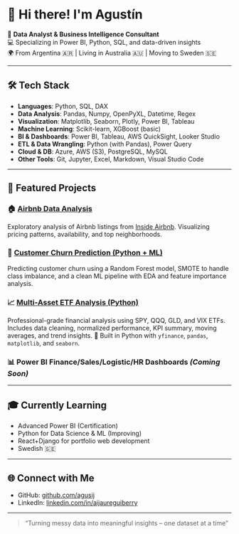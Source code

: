 # 👋 Hi there! I'm Agustín

🎯 **Data Analyst & Business Intelligence Consultant**  
💻 Specializing in Power BI, Python, SQL, and data-driven insights  
🌍 From Argentina 🇦🇷 | Living in Australia 🇦🇺 | Moving to Sweden 🇸🇪  

---

## 🛠️ Tech Stack

- **Languages**: Python, SQL, DAX
- **Data Analysis**: Pandas, Numpy, OpenPyXL, Datetime, Regex
- **Visualization**: Matplotlib, Seaborn, Plotly, Power BI, Tableau
- **Machine Learning**: Scikit-learn, XGBoost (basic)
- **BI & Dashboards**: Power BI, Tableau, AWS QuickSight, Looker Studio
- **ETL & Data Wrangling**: Python (with Pandas), Power Query
- **Cloud & DB**: Azure, AWS (S3), PostgreSQL, MySQL
- **Other Tools**: Git, Jupyter, Excel, Markdown, Visual Studio Code

---

## 🚀 Featured Projects

### 🏠 [Airbnb Data Analysis](https://github.com/agusij/airbnb_eda)
Exploratory analysis of Airbnb listings from [Inside Airbnb](http://insideairbnb.com/get-the-data.html). Visualizing pricing patterns, availability, and top neighborhoods.

### 🧠 [Customer Churn Prediction (Python + ML)](https://github.com/agusij/customer_churn)
Predicting customer churn using a Random Forest model, SMOTE to handle class imbalance, and a clean ML pipeline with EDA and feature importance analysis.

### 📈 [Multi-Asset ETF Analysis (Python)](https://github.com/agusij/stock_analysis)
Professional-grade financial analysis using SPY, QQQ, GLD, and VIX ETFs. Includes data cleaning, normalized performance, KPI summary, moving averages, and trend insights. 🐍 Built in Python with `yfinance`, `pandas`, `matplotlib`, and `seaborn`.


### 📊 Power BI Finance/Sales/Logistic/HR Dashboards *(Coming Soon)*

---

## 🎓 Currently Learning
- Advanced Power BI (Certification)
- Python for Data Science & ML (Improving)
- React+Django for portfolio web development
- Swedish 🇸🇪

---

## 🌐 Connect with Me
- GitHub: [github.com/agusij](https://github.com/agusij)
- LinkedIn: [linkedin.com/in/aijaureguiberry](https://www.linkedin.com/in/aijaureguiberry)

---

> “Turning messy data into meaningful insights – one dataset at a time”
